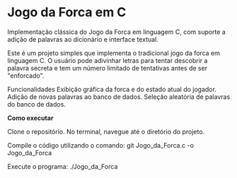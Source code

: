 # Jogo da Forca em C
Implementação clássica do Jogo da Forca em linguagem C, com suporte a adição de palavras ao dicionário e interface textual.


Este é um projeto simples que implementa o tradicional jogo da forca em linguagem C. O usuário pode adivinhar letras para tentar descobrir a palavra secreta e tem um número limitado de tentativas antes de ser "enforcado".

Funcionalidades
Exibição gráfica da forca e do estado atual do jogador.
Adição de novas palavras ao banco de dados.
Seleção aleatória de palavras do banco de dados.


**Como executar**

Clone o repositório.
No terminal, navegue até o diretório do projeto.

Compile o código utilizando o comando:
git Jogo_da_Forca.c -o Jogo_da_Forca

Execute o programa:
./Jogo_da_Forca
